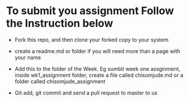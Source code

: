 # To submit you assignment Follow the Instruction below
- Fork this repo, and then clone your forked copy to your system 
- create a readme.md or folder if you will need more than a page with your name 

- Add this to the folder of the Week. Eg sumbit week one assginment, inside wk1_assignment folder, create a file called chisomjude.md or a folder called chisomjude_assignment
- Git add, git commit and send a pull request to master to us